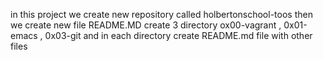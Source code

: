 in this project we create new repository called holbertonschool-toos
then we create new file README.MD
create 3 directory ox00-vagrant , 0x01-emacs , 0x03-git
and in each directory create README.md file with other files
